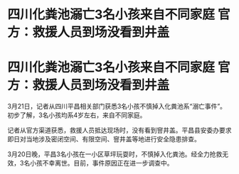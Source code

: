 # 四川化粪池溺亡3名小孩来自不同家庭 官方：救援人员到场没看到井盖

# 四川化粪池溺亡3名小孩来自不同家庭 官方：救援人员到场没看到井盖

3月21日，记者从四川平昌相关部门获悉3名小孩不慎掉入化粪池系“溺亡事件”。初步了解，3名小孩均系4岁左右，来自不同家庭。

记者从官方渠道获悉，救援人员抵达现场时，没有看到窨井盖。平昌县安委办要求即日对当地涉及密闭空间、有限空间、窨井盖等地进行安全隐患排查。

3月20日晚，平昌3名小孩在一小区草坪玩耍时，不慎掉入化粪池。经全力抢救无效，3名小孩不幸离世。目前，事件原因正在进一步调查中。

